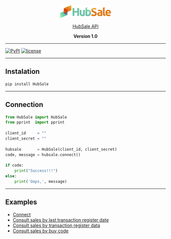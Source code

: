 
<p align="center"><img src="logotipo.png" alt="hubsale"></p>
<p align="center"><a href="https://api.hub.sale/1.0/documentation/">HubSale APi</a></p>
<p align="center"><strong>Version 1.0</strong></p>

* * *
[![PyPI](https://img.shields.io/badge/python-3.6-blue.svg)]()
[![license](https://img.shields.io/github/license/mashape/apistatus.svg)]()

* * *
## Instalation

``` bash
pip install HubSale
```

* * *
## Connection
``` python
from HubSale import HubSale
from pprint  import pprint

client_id     = ""
client_secret = ""

hubsale       = HubSale(client_id, client_secret)
code, message = hubsale.connect()

if code:
	print("Success!!!")
else:
	print('Oops,', message)
```

* * *
## Examples

* [Connect](https://github.com/Fr4ncisTaylor/HubSale-api/blob/main/exemplos/connect.py)
* [Consult sales by last transaction register date](https://github.com/Fr4ncisTaylor/HubSale-api/blob/main/exemplos/consult%20sales%20by%20last%20transaction%20register%20date.py)
* [Consult sales by transaction register data](https://github.com/Fr4ncisTaylor/HubSale-api/blob/main/exemplos/consult%20sales%20by%20transaction%20register%20date.py)
* [Consult sales by buy code](https://github.com/Fr4ncisTaylor/HubSale-api/blob/main/exemplos/Consult%20sale.py)
